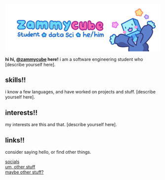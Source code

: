 
<img src="header.png" width="900">

**hi hi, [@zammycube](https://github.com/zammycube) here!** i am a software engineering student who [describe yourself here].

## skills!!

i know a few languages, and have worked on projects and stuff. [describe yourself here].

## interests!!

my interests are this and that. [describe yourself here].

## links!!

consider saying hello, or find other things.

[socials](github.com)
<br>
[um, other stuff](github.com)
<br>
[maybe other stuff?](github.com)
